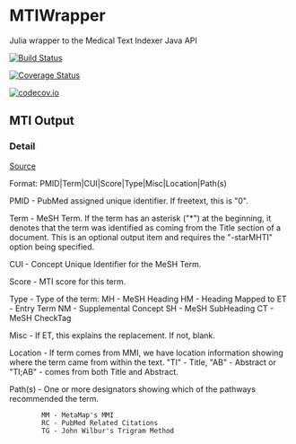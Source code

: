 # MTIWrapper

Julia wrapper to the Medical Text Indexer Java API

[![Build Status](https://travis-ci.org/bcbi/MTIWrapper.jl.svg?branch=master)](https://travis-ci.org/bcbi/MTIWrapper.jl)

[![Coverage Status](https://coveralls.io/repos/bcbi/MTIWrapper.jl/badge.svg?branch=master&service=github)](https://coveralls.io/github/bcbi/MTIWrapper.jl?branch=master)

[![codecov.io](http://codecov.io/github/bcbi/MTIWrapper.jl/coverage.svg?branch=master)](http://codecov.io/github/bcbi/MTIWrapper.jl?branch=master)


## MTI Output

### Detail

[Source](https://skr.nlm.nih.gov/resource/MTI_output_help_info.html)

Format: PMID|Term|CUI|Score|Type|Misc|Location|Path(s)

PMID - PubMed assigned unique identifier.  If freetext, this is "0".

Term - MeSH Term.  If the term has an asterisk ("*") at the beginning, it
       denotes that the term was identified as coming from the Title section
       of a document.  This is an optional output item and requires the
       "-starMHTI" option being specified.

CUI  - Concept Unique Identifier for the MeSH Term.

Score - MTI score for this term.

Type - Type of the term:
            MH - MeSH Heading
            HM - Heading Mapped to
            ET - Entry Term
            NM - Supplemental Concept
            SH - MeSH SubHeading
            CT - MeSH CheckTag

Misc - If ET, this explains the replacement.  If not, blank.

Location - If term comes from MMI, we have location information showing
         where the term came from within the text.  "TI" - Title,
         "AB" - Abstract or "TI;AB" - comes from both Title and Abstract.

Path(s) - One or more designators showing which of the pathways recommended
         the term.

            MM - MetaMap's MMI
            RC - PubMed Related Citations
            TG - John Wilbur's Trigram Method